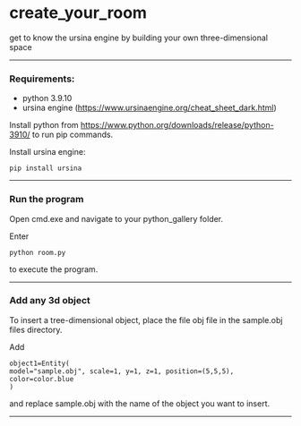 # create_your_room
get to know the ursina engine by building your own three-dimensional space

***

### Requirements: ###
- python 3.9.10
- ursina engine (https://www.ursinaengine.org/cheat_sheet_dark.html)

Install python from https://www.python.org/downloads/release/python-3910/ to run pip commands.

Install ursina engine:

    pip install ursina

***

### Run the program ###
Open cmd.exe and navigate to your python_gallery folder.

Enter

    python room.py

to execute the program.

***

### Add any 3d object ###
To insert a tree-dimensional object, place the file obj file in the sample.obj files directory.

Add
    
    object1=Entity(
    model="sample.obj", scale=1, y=1, z=1, position=(5,5,5), color=color.blue
    )

and replace sample.obj with the name of the object you want to insert.
***
